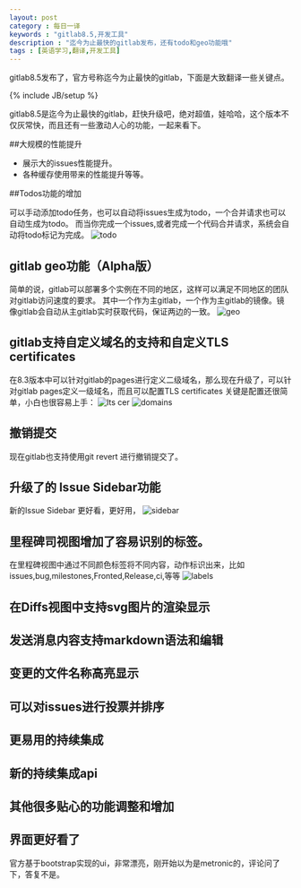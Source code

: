 ```yaml
---
layout: post
category : 每日一译 
keywords : "gitlab8.5,开发工具"
description : "迄今为止最快的gitlab发布，还有todo和geo功能哦"
tags : [英语学习,翻译,开发工具]
---
```


gitlab8.5发布了，官方号称迄今为止最快的gitlab，下面是大致翻译一些关键点。

<!--break-->

{% include JB/setup %}

gitlab8.5是迄今为止最快的gitlab，赶快升级吧，绝对超值，娃哈哈，这个版本不仅灰常快，而且还有一些激动人心的功能，一起来看下。

##大规模的性能提升

- 展示大的issues性能提升。
- 各种缓存使用带来的性能提升等等。

##Todos功能的增加

可以手动添加todo任务，也可以自动将issues生成为todo，一个合并请求也可以自动生成为todo。
而当你完成一个issues,或者完成一个代码合并请求，系统会自动将todo标记为完成。
![todo](https://about.gitlab.com/images/8_5/todos.png)

## gitlab geo功能（Alpha版）
简单的说，gitlab可以部署多个实例在不同的地区，这样可以满足不同地区的团队对gitlab访问速度的要求。
其中一个作为主gitlab，一个作为主gitlab的镜像。镜像gitlab会自动从主gitlab实时获取代码，保证两边的一致。
![geo](https://about.gitlab.com/images/8_5/geo.png)

## gitlab支持自定义域名的支持和自定义TLS certificates
在8.3版本中可以针对gitlab的pages进行定义二级域名，那么现在升级了，可以针对gitlab pages定义一级域名，而且可以配置TLS certificates 
关键是配置还很简单，小白也很容易上手：
![lts cer](https://about.gitlab.com/images/8_5/pages_new_area.png)
![domains](https://about.gitlab.com/images/8_5/pages_domain_list.png)

## 撤销提交
现在gitlab也支持使用git revert 进行撤销提交了。

## 升级了的 Issue Sidebar功能

新的Issue Sidebar 更好看，更好用，
![sidebar](https://about.gitlab.com/images/8_5/sidebar1.png)

## 里程碑司视图增加了容易识别的标签。
在里程碑视图中通过不同颜色标签将不同内容，动作标识出来，比如issues,bug,milestones,Fronted,Release,ci,等等
![labels](https://about.gitlab.com/images/8_5/milestone.png)

## 在Diffs视图中支持svg图片的渲染显示

## 发送消息内容支持markdown语法和编辑

## 变更的文件名称高亮显示

## 可以对issues进行投票并排序

## 更易用的持续集成

## 新的持续集成api

## 其他很多贴心的功能调整和增加

## 界面更好看了
 官方基于bootstrap实现的ui，非常漂亮，刚开始以为是metronic的，评论问了下，答复不是。


